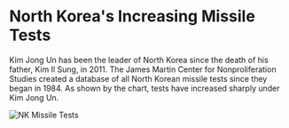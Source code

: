 # North Korea's Increasing Missile Tests #
Kim Jong Un has been the leader of North Korea since the death of his father, Kim Il Sung, in 2011. The James Martin Center for Nonproliferation Studies created a database of all North Korean missile tests since they began in 1984. As shown by the chart, tests have increased sharply under Kim Jong Un. 

![NK Missile Tests](North_Korea_Missile_Tests,_1984-present__#_of_tests_chartbuilder.png)
